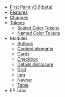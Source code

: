 - [First Paint v3.0(beta)](/)
- [Features](/FEATURES)
- [Changes](/CHANGELOG)
- [Tokens](/tokens/tokens)
  - [Scaled Color Tokens](/tokens/color)
  - [Named Color Tokens](/tokens/colornames)
- Modules
  - [Buttons](/components/button)
  - [Content elements](/components/content)
  - [Cards](/components/Cards)
  - [Checkbox](/components/Checkbox)
  - [Details disclosure](/components/DETAILS)
  - [Grid](/components/grid)
  - [Img](/components/Img)
  - [Navbar](/components/Navbar)
  - [Table](/components/table)
- FP Labs
